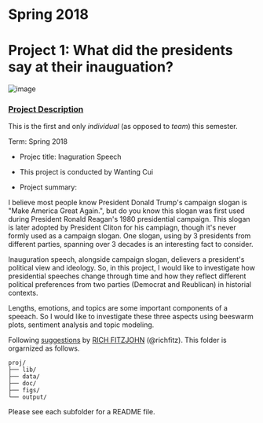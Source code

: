 # Spring 2018
# Project 1: What did the presidents say at their inauguation?

![image](figs/title.jpg)

### [Project Description](doc/)
This is the first and only *individual* (as opposed to *team*) this semester. 

Term: Spring 2018

+ Projec title: Inaguration Speech
+ This project is conducted by Wanting Cui

+ Project summary: 

I believe most people know President Donald Trump's campaign slogan is "Make America Great Again.", but do you know this slogan was first used during President Ronald Reagan's 1980 presidential campaign. This slogan is later adopted by President Cliton for his campiagn, though it's never formly used as a campaign slogan. One slogan, using by 3 presidents from different parties, spanning over 3 decades is an interesting fact to consider.

Inauguration speech, alongside campaign slogan, delievers a president's political view and ideology. So, in this project, I would like to investigate how presidential speeches change through time and how they reflect different political preferences from two parties (Democrat and Reublican) in historial contexts.

Lengths, emotions, and topics are some important components of a speeach. So I would like to investigate these three aspects using beeswarm plots, sentiment analysis and topic modeling.

Following [suggestions](http://nicercode.github.io/blog/2013-04-05-projects/) by [RICH FITZJOHN](http://nicercode.github.io/about/#Team) (@richfitz). This folder is orgarnized as follows.

```
proj/
├── lib/
├── data/
├── doc/
├── figs/
└── output/
```

Please see each subfolder for a README file.
